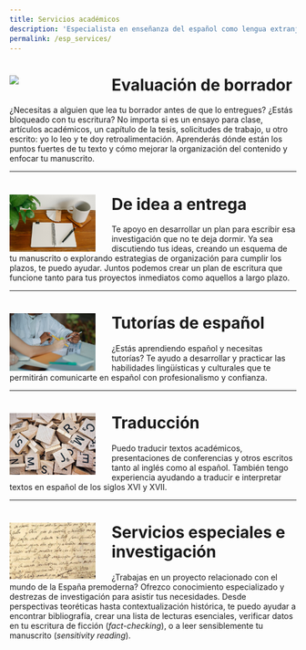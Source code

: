 ```yaml
---
title: Servicios académicos
description: 'Especialista en enseñanza del español como lengua extranjera, escritura e investigación.'
permalink: /esp_services/
---
```


# <img align="left" src='/assets/images/services/feedback.jpg' width='30%' style='margin-right:1em' > Evaluación de borrador 
¿Necesitas a alguien que lea tu borrador antes de que lo entregues? ¿Estás bloqueado con tu escritura? No importa si es un ensayo para clase, artículos académicos, un capítulo de la tesis, solicitudes de trabajo, u otro escrito: yo lo leo y te doy retroalimentación. Aprenderás dónde están los puntos fuertes de tu texto y cómo mejorar la organización del contenido y enfocar tu manuscrito.

---

# <img align="left" src='/assets/images/services/flashcards.jpg' width='30%' style='margin-right:1em' > De idea a entrega
Te apoyo en desarrollar un plan para escribir esa investigación que no te deja dormir. Ya sea discutiendo tus ideas, creando un esquema de tu manuscrito o explorando estrategias de organización para cumplir los plazos, te puedo ayudar. Juntos podemos crear un plan de escritura que funcione tanto para tus proyectos inmediatos como aquellos a largo plazo. 

---

# <img align="left" src='/assets/images/services/tutoring2.jpg' width='30%' style='margin-right:1em' > Tutorías de español
¿Estás aprendiendo español y necesitas tutorías? Te ayudo a desarrollar y practicar las habilidades lingüísticas y culturales que te permitirán comunicarte en español con profesionalismo y confianza.

---

# <img align="left" src='/assets/images/services/scrabbles.jpg' width='30%' style='margin-right:1em' > Traducción
Puedo traducir textos académicos, presentaciones de conferencias y otros escritos tanto al inglés como al español. También tengo experiencia ayudando a traducir e interpretar textos en español de los siglos XVI y XVII. 

---

# <img align="left" src='/assets/images/cervantes.jpg' width='30%' style='margin-right:1em' > Servicios especiales e investigación
¿Trabajas en un proyecto relacionado con el mundo de la España premoderna? Ofrezco conocimiento especializado y destrezas de investigación para asistir tus necesidades. Desde perspectivas teoréticas hasta contextualización histórica, te puedo ayudar a encontrar bibliografía, crear una lista de lecturas esenciales, verificar datos en tu escritura de ficción (*fact-checking*), o a leer sensiblemente tu manuscrito (*sensitivity reading*).